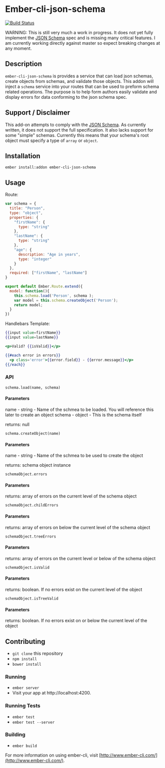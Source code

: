 # Ember-cli-json-schema

[![Build Status](https://travis-ci.org/southpolesteve/ember-cli-json-schema.svg?branch=master)](https://travis-ci.org/southpolesteve/ember-cli-json-schema)

WARNING: This is still very much a work in progress. It does not yet fully implement the [JSON Schema](http://json-schema.org/) spec and is missing many critical features. I am currently working directly against master so expect breaking changes at any moment.

## Description

`ember-cli-json-schema` is provides a service that can load json schemas, create objects from schemas, and validate those objects. This addon will inject a `schema` service into your routes that can be used to preform schema related operations. The purpose is to help form authors easily validate and display errors for data conforming to the json schema spec.

## Support / Disclaimer

This add-on attempts to comply with the [JSON Schema](http://json-schema.org/). As currently written, it does not support the full specification. It also lacks support for some "simple" schemas. Currently this means that your schema's root object must specify a type of `array` or `object`.


## Installation

`ember install:addon ember-cli-json-schema`

## Usage

Route:
``` javascript
var schema = {
  title: "Person",
  type: "object",
  properties: {
    "firstName": {
      type: "string"
    },
    "lastName": {
      type: "string"
    },
    "age": {
      description: "Age in years",
      type: "integer"
    }
  },
  required: ["firstName", "lastName"]
}

export default Ember.Route.extend({
  model: function(){
    this.schema.load('Person', schema );
    var model = this.schema.createObject('Person');
    return model;
  }
})
```

Handlebars Template:
``` handlebars
{{input value=firstName}}
{{input value=lastName}}

<p>Valid? {{isValid}}</p>

{{#each error in errors}}
  <p class='error'>{{error.field}} - {{error.message}}</p>
{{/each}}
```

### API

`schema.load(name, schema)`

#### Parameters

name - string - Name of the schmea to be loaded. You will reference this later to create an object
schema - object - This is the schema itself

returns: null

`schema.createObject(name)`

#### Parameters

name - string - Name of the schmea to be used to create the object

returns: schema object instance

`schemaObject.errors`

#### Parameters

returns: array of errors on the current level of the schema object

`schemaObject.childErrors`

#### Parameters

returns: array of errors on below the current level of the schema object

`schemaObject.treeErrors`

#### Parameters

returns: array of errors on the current level or below of the schema object

`schemaObject.isValid`

#### Parameters

returns: boolean. If no errors exist on the current level of the object

`schemaObject.isTreeValid`

#### Parameters

returns: boolean. If no errors exist on or below the current level of the object



## Contributing

* `git clone` this repository
* `npm install`
* `bower install`

### Running

* `ember server`
* Visit your app at http://localhost:4200.

### Running Tests

* `ember test`
* `ember test --server`

### Building

* `ember build`

For more information on using ember-cli, visit [http://www.ember-cli.com/](http://www.ember-cli.com/).
